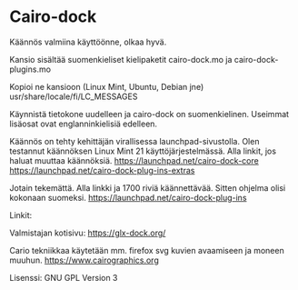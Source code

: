 # Cairo-dock

Käännös valmiina käyttöönne, olkaa hyvä.

Kansio sisältää suomenkieliset kielipaketit cairo-dock.mo ja cairo-dock-plugins.mo

Kopioi ne kansioon (Linux Mint, Ubuntu, Debian jne)
usr/share/locale/fi/LC_MESSAGES

Käynnistä tietokone uudelleen ja cairo-dock on suomenkielinen. Useimmat lisäosat ovat englanninkielisiä edelleen.

Käännös on tehty kehittäjän virallisessa launchpad-sivustolla. Olen testannut käännöksen Linux Mint 21 käyttöjärjestelmässä. Alla linkit, jos haluat muuttaa käännöksiä.
https://launchpad.net/cairo-dock-core
https://launchpad.net/cairo-dock-plug-ins-extras

Jotain tekemättä. Alla linkki ja 1700 riviä käännettävää. Sitten ohjelma olisi kokonaan suomeksi.
https://launchpad.net/cairo-dock-plug-ins

Linkit:

Valmistajan kotisivu:
https://glx-dock.org/

Cario tekniikkaa käytetään mm. firefox svg kuvien avaamiseen ja moneen muuhun.
https://www.cairographics.org

Lisenssi:
GNU GPL Version 3
